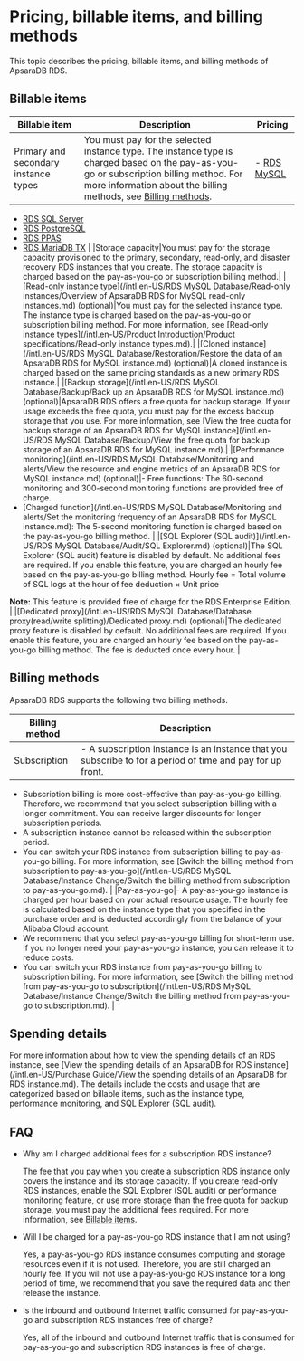 # Pricing, billable items, and billing methods

This topic describes the pricing, billable items, and billing methods of ApsaraDB RDS.

## Billable items

|Billable item|Description|Pricing|
|-------------|-----------|-------|
|Primary and secondary instance types|You must pay for the selected instance type. The instance type is charged based on the pay-as-you-go or subscription billing method. For more information about the billing methods, see [Billing methods](#section_hbd_3ij_zkc).|-   [RDS MySQL](https://www.alibabacloud.com/zh/product/apsaradb-for-rds-mysql/pricing)
-   [RDS SQL Server](https://www.alibabacloud.com/zh/product/apsaradb-for-rds-sql-server/pricing)
-   [RDS PostgreSQL](https://www.alibabacloud.com/zh/product/apsaradb-for-rds-postgresql/pricing)
-   [RDS PPAS](https://www.alibabacloud.com/zh/product/apsaradb-for-rds-ppas/pricing)
-   [RDS MariaDB TX](https://www.alibabacloud.com/zh/product/apsaradb-for-rds-mariadb/pricing) |
|Storage capacity|You must pay for the storage capacity provisioned to the primary, secondary, read-only, and disaster recovery RDS instances that you create. The storage capacity is charged based on the pay-as-you-go or subscription billing method.|
|[Read-only instance type](/intl.en-US/RDS MySQL Database/Read-only instances/Overview of ApsaraDB RDS for MySQL read-only instances.md) \(optional\)|You must pay for the selected instance type. The instance type is charged based on the pay-as-you-go or subscription billing method. For more information, see [Read-only instance types](/intl.en-US/Product Introduction/Product specifications/Read-only instance types.md).|
|[Cloned instance](/intl.en-US/RDS MySQL Database/Restoration/Restore the data of an ApsaraDB RDS for MySQL instance.md) \(optional\)|A cloned instance is charged based on the same pricing standards as a new primary RDS instance.|
|[Backup storage](/intl.en-US/RDS MySQL Database/Backup/Back up an ApsaraDB RDS for MySQL instance.md) \(optional\)|ApsaraDB RDS offers a free quota for backup storage. If your usage exceeds the free quota, you must pay for the excess backup storage that you use. For more information, see [View the free quota for backup storage of an ApsaraDB RDS for MySQL instance](/intl.en-US/RDS MySQL Database/Backup/View the free quota for backup storage of an ApsaraDB RDS for MySQL instance.md).|
|[Performance monitoring](/intl.en-US/RDS MySQL Database/Monitoring and alerts/View the resource and engine metrics of an ApsaraDB RDS for MySQL instance.md) \(optional\)|-   Free functions: The 60-second monitoring and 300-second monitoring functions are provided free of charge.
-   [Charged function](/intl.en-US/RDS MySQL Database/Monitoring and alerts/Set the monitoring frequency of an ApsaraDB RDS for MySQL instance.md): The 5-second monitoring function is charged based on the pay-as-you-go billing method. |
|[SQL Explorer \(SQL audit\)](/intl.en-US/RDS MySQL Database/Audit/SQL Explorer.md) \(optional\)|The SQL Explorer \(SQL audit\) feature is disabled by default. No additional fees are required. If you enable this feature, you are charged an hourly fee based on the pay-as-you-go billing method. Hourly fee = Total volume of SQL logs at the hour of fee deduction × Unit price

**Note:** This feature is provided free of charge for the RDS Enterprise Edition. |
|[Dedicated proxy](/intl.en-US/RDS MySQL Database/Database proxy(read/write splitting)/Dedicated proxy.md) \(optional\)|The dedicated proxy feature is disabled by default. No additional fees are required. If you enable this feature, you are charged an hourly fee based on the pay-as-you-go billing method. The fee is deducted once every hour. |

## Billing methods

ApsaraDB RDS supports the following two billing methods.

|Billing method|Description|
|--------------|-----------|
|Subscription|-   A subscription instance is an instance that you subscribe to for a period of time and pay for up front.
-   Subscription billing is more cost-effective than pay-as-you-go billing. Therefore, we recommend that you select subscription billing with a longer commitment. You can receive larger discounts for longer subscription periods.
-   A subscription instance cannot be released within the subscription period.
-   You can switch your RDS instance from subscription billing to pay-as-you-go billing. For more information, see [Switch the billing method from subscription to pay-as-you-go](/intl.en-US/RDS MySQL Database/Instance Change/Switch the billing method from subscription to pay-as-you-go.md). |
|Pay-as-you-go|-   A pay-as-you-go instance is charged per hour based on your actual resource usage. The hourly fee is calculated based on the instance type that you specified in the purchase order and is deducted accordingly from the balance of your Alibaba Cloud account.
-   We recommend that you select pay-as-you-go billing for short-term use. If you no longer need your pay-as-you-go instance, you can release it to reduce costs.
-   You can switch your RDS instance from pay-as-you-go billing to subscription billing. For more information, see [Switch the billing method from pay-as-you-go to subscription](/intl.en-US/RDS MySQL Database/Instance Change/Switch the billing method from pay-as-you-go to subscription.md). |

## Spending details

For more information about how to view the spending details of an RDS instance, see [View the spending details of an ApsaraDB for RDS instance](/intl.en-US/Purchase Guide/View the spending details of an ApsaraDB for RDS instance.md). The details include the costs and usage that are categorized based on billable items, such as the instance type, performance monitoring, and SQL Explorer \(SQL audit\).

## FAQ

-   Why am I charged additional fees for a subscription RDS instance?

    The fee that you pay when you create a subscription RDS instance only covers the instance and its storage capacity. If you create read-only RDS instances, enable the SQL Explorer \(SQL audit\) or performance monitoring feature, or use more storage than the free quota for backup storage, you must pay the additional fees required. For more information, see [Billable items](#section_prx_qd2_vdb).

-   Will I be charged for a pay-as-you-go RDS instance that I am not using?

    Yes, a pay-as-you-go RDS instance consumes computing and storage resources even if it is not used. Therefore, you are still charged an hourly fee. If you will not use a pay-as-you-go RDS instance for a long period of time, we recommend that you save the required data and then release the instance.

-   Is the inbound and outbound Internet traffic consumed for pay-as-you-go and subscription RDS instances free of charge?

    Yes, all of the inbound and outbound Internet traffic that is consumed for pay-as-you-go and subscription RDS instances is free of charge.


